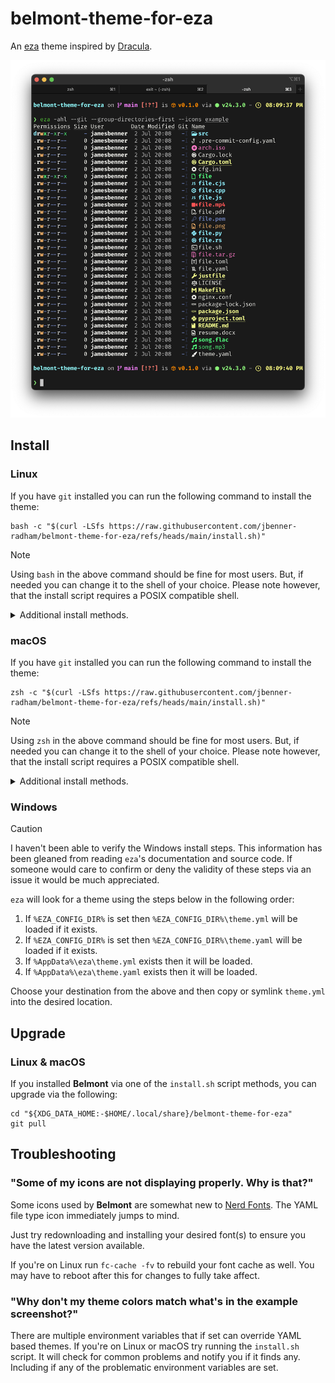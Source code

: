 belmont-theme-for-eza
=====================

An [eza](https://eza.rocks/) theme inspired by [Dracula](https://github.com/eza-community/eza-themes/).

![Example of the Belmont theme for eza.](images/example.png)

Install
-------

### Linux

If you have `git` installed you can run the following command to install the theme:

```shell
bash -c "$(curl -LSfs https://raw.githubusercontent.com/jbenner-radham/belmont-theme-for-eza/refs/heads/main/install.sh)"
```

> [!NOTE]
> Using `bash` in the above command should be fine for most users. But, if
> needed you can change it to the shell of your choice. Please note however,
> that the install script requires a POSIX compatible shell.

<details>

<summary>Additional install methods.</summary>

Alternatively, if you would like to inspect the install script before running
it you can perform the following:

```shell
test -f "install.sh" && \
  printf "%s%s%s%s%s\n\n" \
    "$(tput bold)" \
    "An \"install.sh\" file is already present in this directory. The" \
    " file being downloaded will now be named either \"install.sh.1\"" \
    " or some variant thereof." \
    "$(tput sgr0)"
curl -LO --no-clobber https://raw.githubusercontent.com/jbenner-radham/belmont-theme-for-eza/refs/heads/install-script-test/install.sh
```

Then inspect the downloaded `install.sh` file and resume with the following
(assuming your file is `install.sh` and not `install.sh.1` or some variant
thereof):

```shell
chmod u+x install.sh
./install.sh
```

If you prefer to install your theme manually, `eza` will look for a theme using
the steps below in the following order:

1. If `$EZA_CONFIG_DIR` is set then `$EZA_CONFIG_DIR/theme.yml` will be loaded
   if it exists.
2. If `$EZA_CONFIG_DIR` is set then `$EZA_CONFIG_DIR/theme.yaml` will be loaded
   if it exists.
3. If `$XDG_CONFIG_HOME` is set then `$XDG_CONFIG_HOME/eza/theme.yml` will be
   loaded if it exists.
4. If `$XDG_CONFIG_HOME` is set then `$XDG_CONFIG_HOME/eza/theme.yaml` will be
   loaded if it exists.
5. If `$HOME/.config/eza/theme.yml` exists then it will be loaded.
6. If `$HOME/.config/eza/theme.yaml` exists then it will be loaded.

Choose your destination from the above and then copy or symlink `theme.yml` into
the desired location.

</details>

### macOS

If you have `git` installed you can run the following command to install the theme:

```shell
zsh -c "$(curl -LSfs https://raw.githubusercontent.com/jbenner-radham/belmont-theme-for-eza/refs/heads/main/install.sh)"
```

> [!NOTE]
> Using `zsh` in the above command should be fine for most users. But, if needed
> you can change it to the shell of your choice. Please note however, that the
> install script requires a POSIX compatible shell.

<details>

<summary>Additional install methods.</summary>

Alternatively, if you would like to inspect the install script before running it
you can perform the following:

```shell
test -f "install.sh" && \
  printf "%s%s%s%s%s\n\n" \
    "$(tput bold)" \
    "An \"install.sh\" file is already present in this directory. The" \
    " file being downloaded will now be named either \"install.sh.1\"" \
    " or some variant thereof." \
    "$(tput sgr0)"
curl -LO --no-clobber https://raw.githubusercontent.com/jbenner-radham/belmont-theme-for-eza/refs/heads/install-script-test/install.sh
```

Then inspect the downloaded `install.sh` file and resume with the following
(assuming your file is `install.sh` and not `install.sh.1` or some variant
thereof):

```shell
chmod u+x install.sh
./install.sh
```

If you prefer to install your theme manually, `eza` will look for a theme using
the steps below in the following order:

1. If `$EZA_CONFIG_DIR` is set then `$EZA_CONFIG_DIR/theme.yml` will be loaded
   if it exists.
2. If `$EZA_CONFIG_DIR` is set then `$EZA_CONFIG_DIR/theme.yaml` will be loaded
   if it exists.
3. If `$HOME/Library/Application Support/eza/theme.yml` exists then it will be
   loaded.
4. If `$HOME/Library/Application Support/eza/theme.yaml` exists then it will be
   loaded.

Choose your destination from the above and then copy or symlink `theme.yml` into
the desired location.

</details>

### Windows

> [!CAUTION]
> I haven't been able to verify the Windows install steps. This information has
> been gleaned from reading `eza`'s documentation and source code. If someone
> would care to confirm or deny the validity of these steps via an issue it
> would be much appreciated.

`eza` will look for a theme using the steps below in the following order:

1. If `%EZA_CONFIG_DIR%` is set then `%EZA_CONFIG_DIR%\theme.yml` will be loaded
   if it exists.
2. If `%EZA_CONFIG_DIR%` is set then `%EZA_CONFIG_DIR%\theme.yaml` will be
   loaded if it exists.
3. If `%AppData%\eza\theme.yml` exists then it will be loaded.
4. If `%AppData%\eza\theme.yaml` exists then it will be loaded.

Choose your destination from the above and then copy or symlink `theme.yml` into
the desired location.

Upgrade
-------

### Linux & macOS

If you installed **Belmont** via one of the `install.sh` script methods, you can
upgrade via the following:

```shell
cd "${XDG_DATA_HOME:-$HOME/.local/share}/belmont-theme-for-eza"
git pull
```

Troubleshooting
---------------

### "Some of my icons are not displaying properly. Why is that?"

Some icons used by **Belmont** are somewhat new to [Nerd Fonts](https://www.nerdfonts.com/).
The YAML file type icon immediately jumps to mind.

Just try redownloading and installing your desired font(s) to ensure you have
the latest version available.

If you're on Linux run `fc-cache -fv` to rebuild your font cache as well. You
may have to reboot after this for changes to fully take affect.

### "Why don't my theme colors match what's in the example screenshot?"

There are multiple environment variables that if set can override YAML based
themes. If you're on Linux or macOS try running the `install.sh` script. It will
check for common problems and notify you if it finds any. Including if any of
the problematic environment variables are set.
